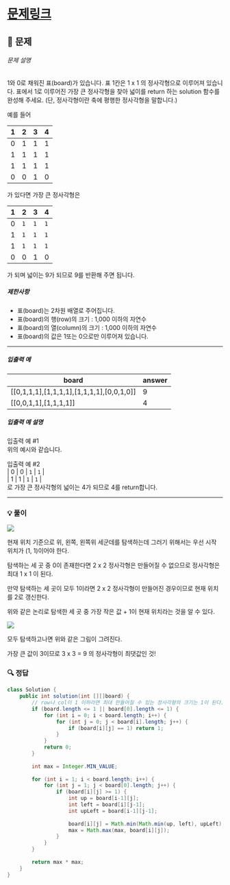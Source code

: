 # [문제링크](https://school.programmers.co.kr/learn/courses/30/lessons/12905#qna)

## 📝 문제

###### 문제 설명

1와 0로 채워진 표(board)가 있습니다. 표 1칸은 1 x 1 의 정사각형으로 이루어져 있습니다. 표에서 1로 이루어진 가장 큰 정사각형을 찾아 넓이를 return 하는 solution 함수를 완성해 주세요. (단, 정사각형이란 축에 평행한 정사각형을 말합니다.)

예를 들어

|1|2|3|4|
|---|---|---|---|
|0|1|1|1|
|1|1|1|1|
|1|1|1|1|
|0|0|1|0|

가 있다면 가장 큰 정사각형은

|1|2|3|4|
|---|---|---|---|
|0|`1`|`1`|`1`|
|1|`1`|`1`|`1`|
|1|`1`|`1`|`1`|
|0|0|1|0|

가 되며 넓이는 9가 되므로 9를 반환해 주면 됩니다.

##### 제한사항

- 표(board)는 2차원 배열로 주어집니다.
- 표(board)의 행(row)의 크기 : 1,000 이하의 자연수
- 표(board)의 열(column)의 크기 : 1,000 이하의 자연수
- 표(board)의 값은 1또는 0으로만 이루어져 있습니다.

---

##### 입출력 예

|board|answer|
|---|---|
|[[0,1,1,1],[1,1,1,1],[1,1,1,1],[0,0,1,0]]|9|
|[[0,0,1,1],[1,1,1,1]]|4|

##### 입출력 예 설명

입출력 예 #1  
위의 예시와 같습니다.

입출력 예 #2  
| 0 | 0 | `1` | `1` |  
| 1 | 1 | `1` | `1` |  
로 가장 큰 정사각형의 넓이는 4가 되므로 4를 return합니다.

---

### 💡 풀이

![](https://img1.daumcdn.net/thumb/R1280x0/?scode=mtistory2&fname=https%3A%2F%2Fblog.kakaocdn.net%2Fdn%2FWgsJZ%2FbtsiOK5GgKN%2Fe3l5yiaHZTTF44E76uh25K%2Fimg.png)

현재 위치 기준으로 위, 왼쪽, 왼쪽위 세군데를 탐색하는데 그러기 위해서는 우선 시작 위치가 (1, 1)이어야 한다.

탐색하는 세 곳 중 0이 존재한다면 2 x 2 정사각형은 만들어질 수 없으므로 정사각형은 최대 1 x 1 이 된다.

만약 탐색하는 세 곳이 모두 1이라면 2 x 2 정사각형이 만들어진 경우이므로 현재 위치를 2로 갱신한다.

위와 같은 논리로 탐색한 세 곳 중 가장 작은 값 + 1이 현재 위치라는 것을 알 수 있다.

![](https://img1.daumcdn.net/thumb/R1280x0/?scode=mtistory2&fname=https%3A%2F%2Fblog.kakaocdn.net%2Fdn%2FbjphCO%2FbtsiPjmsfTo%2FGkICVOJzSn6XHBHasF8alK%2Fimg.png)

모두 탐색하고나면 위와 같은 그림이 그려진다.

가장 큰 값이 3이므로 3 x 3 = 9 의 정사각형이 최댓값인 것!


### 🔍 정답

```java
class Solution {    
    public int solution(int [][]board) {
		// row나 col이 1 이하라면 최대 만들어질 수 있는 정사각형의 크기는 1이 된다.
        if (board.length <= 1 || board[0].length <= 1) {
            for (int i = 0; i < board.length; i++) {
                for (int j = 0; j < board[i].length; j++) {
                    if (board[i][j] == 1) return 1;
                }
            }
            return 0;
        }
        
        int max = Integer.MIN_VALUE;
        
        for (int i = 1; i < board.length; i++) {
            for (int j = 1; j < board[0].length; j++) {
                if (board[i][j] >= 1) {
                    int up = board[i-1][j];
                    int left = board[i][j-1];
                    int upLeft = board[i-1][j-1];
                    
                    board[i][j] = Math.min(Math.min(up, left), upLeft) + 1;
                    max = Math.max(max, board[i][j]);
                }
            }
        }
        
        return max * max;
    }
}
```